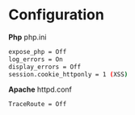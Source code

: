 # Configuration
**Php** php.ini
```sh
expose_php = Off
log_errors = On
display_errors = Off
session.cookie_httponly = 1 (XSS)
```

**Apache**
httpd.conf
```sh
TraceRoute = Off
```